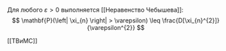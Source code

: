 Для любого $\varepsilon > 0$ выполняется [[Неравенство Чебышева]]:
$$
\mathbf{P}(\left| \xi_{n} \right| > \varepsilon) \leq \frac{D[\xi_{n}^{2}]}{\varepsilon^{2}}
$$

[[ТВиМС]]